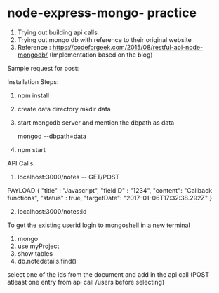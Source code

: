 # node-express-mongo- practice  



1) Trying out building api calls
2) Trying out mongo db with reference to their original website
3) Reference : https://codeforgeek.com/2015/08/restful-api-node-mongodb/ (Implementation based on the blog)

Sample request for post:


Installation Steps:

1) npm install

2) create data directory 
	mkdir data

3) start mongodb server and mention the dbpath as data 

	mongod --dbpath=data

4) npm start



API Calls:


1) localhost:3000/notes -- GET/POST

PAYLOAD
{
    "title" : "Javascript",
    "fieldID" : "1234",
    "content": "Callback functions",
    "status" : true,
    "targetDate": "2017-01-06T17:32:38.292Z"
}


2) localhost:3000/notes:id 

To get the existing userid login to mongoshell in a new terminal

1) mongo
2) use myProject
3) show tables
4) db.notedetails.find()


select one of the ids from the document and add in the api call (POST atleast one entry from api call /users before selecting) 








